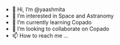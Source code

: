 - 👋 Hi, I’m @yaashmita
- 👀 I’m interested in Space and Astranomy
- 🌱 I’m currently learning Copado
- 💞️ I’m looking to collaborate on Copado
- 📫 How to reach me ...

<!---
yaashmita/yaashmita is a ✨ special ✨ repository because its `README.md` (this file) appears on your GitHub profile.
You can click the Preview link to take a look at your changes.
--->
